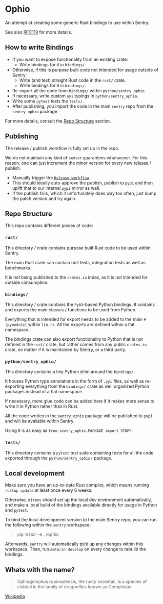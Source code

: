 # Ophio

An attempt at creating some generic Rust bindings to use within Sentry.

See also [RFC119](https://github.com/getsentry/rfcs/pull/119) for more details.

## How to write Bindings

- If you want to expose functionality from an existing crate:
  - Write bindings for it in `bindings/`.
- Otherwise, if this is purpose built code not intended for usage outside of Sentry:
  - Write (and test) straight Rust code in the `rust/` crate.
  - Write bindings for it in `bindings/`.
- Re-export all the code from `bindings/` within `python/sentry_ophio`.
- If necessary, write custom `pyi` typings in `python/sentry_ophio`.
- Write some `pytest` tests the `tests/`.
- After publishing, you import the code in the main `sentry` repo from the `sentry_ophio` package.

For more details, consult the [Repo Structure](#repo-structure) section.

## Publishing

The release / publish workflow is fully set up in the repo.

We do not maintain any kind of `semver` guarantees whatsoever.
For this reason, one can just increment the minor version for every new release / publish.

- Manually trigger the [`Release workflow`](actions/workflows/release.yml)
- This should ideally auto-approve the publish, publish to `pypi` and then uplift that to our
  internal `pypi` mirror as well.
- If the publish fails, which it unfortunately does way too often, just bump the patch version and try again.

## Repo Structure

This repo contains different pieces of code:

### `rust/`

This directory / crate contains purpose built Rust code to be used within Sentry.

The main Rust crate can contain unit tests, integration tests as well as benchmarks.

It is _not_ being published to the `crates.io` index, as it is not intended for outside consumption.

### `bindings/`

This directory / crate contains the `PyO3`-based Python bindings.
It contains and exports the main classes / functions to be used from Python.

Everything that is intended for export needs to be added to the main `#[pymodule]` within `lib.rs`.
All the exports are defined within a flat namespace.

The bindings crate can also export functionality to Python that is not defined in the `rust/` crate,
but rather comes from any public `crates.io` crate, no matter if it is maintained by Sentry,
or a third party.

### `python/sentry_ophio/`

This directory contains a tiny Python shim around the `bindings/`.

It houses Python type annotations in the form of `.pyi` files, as well as re-exporting everything
from the `bindings/` crate as well organized Python packages instead of a flat namespace.

If necessary, more glue code can be added here if it makes more sense to write it in Python rather
than in Rust.

All the code written in the `sentry_ophio` package will be published to `pypi` and will be
available within Sentry.

Using it is as easy as `from sentry_ophio.PACKAGE import STUFF`.

### `tests/`

This directory contains a `pytest` test suite containing tests for all the code exported through
the `python/sentry_ophio/` package.

## Local development

Make sure you have an up-to-date Rust compiler, which means running `rustup update`
at least once every 6 weeks.

Otherwise, `direnv` should set up the local dev environment automatically, and make a local
build of the bindings available directly for usage in Python and `pytest`.

To bind the local development version to the main Sentry repo,
you can run the following within the `sentry` workspace:

> pip install -e ../ophio

Afterwards, `sentry` will automatically pick up any changes within this workspace.
Then, run `maturin develop` on every change to rebuild the bindings.

## Whats with the name?

> Ophiogomphus rupinsulensis, the rusty snaketail, is a species of clubtail in the family of dragonflies known as Gomphidae.

[Wikipedia](https://en.wikipedia.org/wiki/Ophiogomphus_rupinsulensis)
